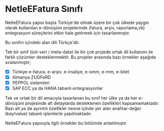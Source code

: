 # NetleEFatura Sınıfı
NetleEFatura yapısı başta Türkiye'de olmak üzere bir çok ülkede yaygın olarak kullanılan e-dönüşüm projelerinde (fatura, arşiv, raporlama,vb) entegrasyon süreçlerini etkin hale getirmek için tasarlanmıştır.

Bu sınıfın içindeki alan dili Türkçe'dir.

Tek bir sınıf (üst-veri / meta-data) ile bir çok projede ortak dil kullanımı ile farklı çözümler desteklenmektir. Bu projeler arasında bazı örnekler aşağıda sıralanmıştır;

- [x] Türkiye e-fatura, e-arşiv, e-irsaliye, e-smm, e-mm, e-bilet
- [x] Almanya ZUGFeRD
- [x] PEPPOL sistemleri
- [x] SAP ECC ya da HANA tabanlı entegrasyonlar

Tek ve ortak bir dil amacıyla tasarlanan bu sınıf her ülke ya da her e-dönüşüm projesinde alt detaylarda desteklenen özellikleri kapsamamaktadır. Bazı alt ya da ayrıntılı özellikler nesne içinde yer alan anahtar-değer (key/value) tabanlı işlemlerle yapılmaktadır.

NetleEFatura yapısıyla ilgili örnekler bu bölümde anlatılmıştır.
